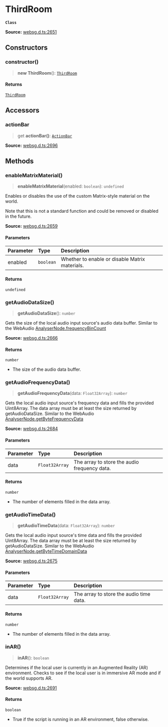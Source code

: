 # ThirdRoom

**`Class`**

**Source:** [websg.d.ts:2651](https://github.com/thirdroom/thirdroom/blob/4c397b03/packages/websg-types/types/websg.d.ts#L2651)

## Constructors

### constructor()

> **new ThirdRoom**(): [`ThirdRoom`](class.ThirdRoom.md)

#### Returns

[`ThirdRoom`](class.ThirdRoom.md)

## Accessors

### actionBar

> get **actionBar()**: [`ActionBar`](class.ActionBar.md)

**Source:** [websg.d.ts:2696](https://github.com/thirdroom/thirdroom/blob/4c397b03/packages/websg-types/types/websg.d.ts#L2696)

## Methods

### enableMatrixMaterial()

> **enableMatrixMaterial**(enabled: `boolean`): `undefined`

Enables or disables the use of the custom Matrix-style material on the world.

Note that this is not a standard function and could be removed or disabled in the future.

**Source:** [websg.d.ts:2659](https://github.com/thirdroom/thirdroom/blob/4c397b03/packages/websg-types/types/websg.d.ts#L2659)

#### Parameters

| Parameter | Type      | Description                                    |
| :-------- | :-------- | :--------------------------------------------- |
| enabled   | `boolean` | Whether to enable or disable Matrix materials. |

#### Returns

`undefined`

### getAudioDataSize()

> **getAudioDataSize**(): `number`

Gets the size of the local audio input source's audio data buffer.
Similar to the WebAudio [AnalyserNode.frequencyBinCount](https://developer.mozilla.org/en-US/docs/Web/API/AnalyserNode/frequencyBinCount)

**Source:** [websg.d.ts:2666](https://github.com/thirdroom/thirdroom/blob/4c397b03/packages/websg-types/types/websg.d.ts#L2666)

#### Returns

`number`

- The size of the audio data buffer.

### getAudioFrequencyData()

> **getAudioFrequencyData**(data: `Float32Array`): `number`

Gets the local audio input source's frequency data and fills the provided Uint8Array.
The data array must be at least the size returned by getAudioDataSize.
Similar to the WebAudio [AnalyserNode.getByteFrequencyData](https://developer.mozilla.org/en-US/docs/Web/API/AnalyserNode/getByteFrequencyData)

**Source:** [websg.d.ts:2684](https://github.com/thirdroom/thirdroom/blob/4c397b03/packages/websg-types/types/websg.d.ts#L2684)

#### Parameters

| Parameter | Type           | Description                                  |
| :-------- | :------------- | :------------------------------------------- |
| data      | `Float32Array` | The array to store the audio frequency data. |

#### Returns

`number`

- The number of elements filled in the data array.

### getAudioTimeData()

> **getAudioTimeData**(data: `Float32Array`): `number`

Gets the local audio input source's time data and fills the provided Uint8Array.
The data array must be at least the size returned by getAudioDataSize.
Similar to the WebAudio [AnalyserNode.getByteTimeDomainData](https://developer.mozilla.org/en-US/docs/Web/API/AnalyserNode/getByteTimeDomainData)

**Source:** [websg.d.ts:2675](https://github.com/thirdroom/thirdroom/blob/4c397b03/packages/websg-types/types/websg.d.ts#L2675)

#### Parameters

| Parameter | Type           | Description                             |
| :-------- | :------------- | :-------------------------------------- |
| data      | `Float32Array` | The array to store the audio time data. |

#### Returns

`number`

- The number of elements filled in the data array.

### inAR()

> **inAR**(): `boolean`

Determines if the local user is currently in an Augmented Reality (AR) environment.
Checks to see if the local user is in immersive AR mode and if the world supports AR.

**Source:** [websg.d.ts:2691](https://github.com/thirdroom/thirdroom/blob/4c397b03/packages/websg-types/types/websg.d.ts#L2691)

#### Returns

`boolean`

- True if the script is running in an AR environment, false otherwise.
